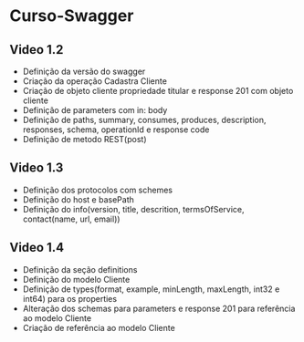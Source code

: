 # Curso-Swagger

## Video 1.2
- Definição da versão do swagger
- Criação da operação Cadastra Cliente
- Criação de objeto cliente propriedade titular e response 201 com objeto cliente
- Definição de parameters com in: body
- Definição de paths, summary, consumes, produces, description, responses, schema, operationId e response code
- Definição de metodo REST(post)

## Video 1.3
- Definição dos protocolos com schemes
- Definição do host e basePath
- Definição do info(version, title, descrition, termsOfService, contact(name, url, email))

## Video 1.4
- Definição da seção definitions
- Definição do modelo Cliente
- Definição de types(format, example, minLength, maxLength, int32 e int64) para os properties
- Alteração dos schemas para parameters e response 201 para referência ao modelo Cliente
- Criação de referência ao modelo Cliente
